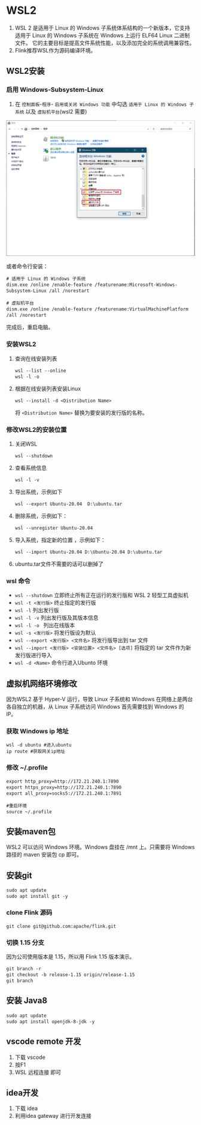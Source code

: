 # WSL2

1. WSL 2 是适用于 Linux 的 Windows 子系统体系结构的一个新版本，它支持适用于 Linux 的 Windows 子系统在 Windows 上运行 ELF64 Linux 二进制文件。 它的主要目标是提高文件系统性能，以及添加完全的系统调用兼容性。
2. Flink推荐WSL作为源码编译环境。

## WSL2安装

### 启用 Windows-Subsystem-Linux

1. 在 `控制面板`-`程序`- `启用或关闭 Windows 功能` 中勾选 `适用于 Linux 的 Windows 子系统` 以及 `虚拟机平台`(wsl2 需要)

![WSL2安装](./WSL2安装.png)

或者命令行安装：

~~~
# 适用于 Linux 的 Windows 子系统
dism.exe /online /enable-feature /featurename:Microsoft-Windows-Subsystem-Linux /all /norestart

# 虚拟机平台
dism.exe /online /enable-feature /featurename:VirtualMachinePlatform /all /norestart
~~~

完成后，重启电脑。

### 安装WSL2

1. 查询在线安装列表

   ~~~
   wsl --list --online 
   wsl -l -o
   ~~~

2. 根据在线安装列表安装Linux

   ~~~
   wsl --install -d <Distribution Name>
   ~~~

   将 `<Distribution Name>` 替换为要安装的发行版的名称。

### 修改WSL2的安装位置

1. 关闭WSL

   ~~~
   wsl --shutdown
   ~~~

2. 查看系统信息

   ~~~
   wsl -l -v
   ~~~

3. 导出系统，示例如下

   ~~~
   wsl --export Ubuntu-20.04  D:\ubuntu.tar
   ~~~

4. 删除系统，示例如下：

   ~~~
   wsl --unregister Ubuntu-20.04
   ~~~

5. 导入系统，指定新的位置 ，示例如下：

   ~~~
   wsl --import Ubuntu-20.04 D:\Ubuntu-20.04 D:\ubuntu.tar
   ~~~

6. ubuntu.tar文件不需要的话可以删掉了

### wsl 命令

- `wsl --shutdown` 立即终止所有正在运行的发行版和 WSL 2 轻型工具虚拟机
- `wsl -t <发行版>` 终止指定的发行版
- `wsl -l` 列出发行版
- `wsl -l -v` 列出发行版及其版本信息
- `wsl -l -o ` 列出在线版本
- `wsl -s <发行版>` 将发行版设为默认
- `wsl --export <发行版> <文件名>` 将发行版导出到 tar 文件
- `wsl --import <发行版> <安装位置> <文件名> [选项]` 将指定的 tar 文件作为新发行版进行导入
- `wsl -d <Name>` 命令行进入Ubunto 环境

## 虚拟机网络环境修改

因为WSL2 基于 Hyper-V 运行，导致 Linux 子系统和 Windows 在网络上是两台各自独立的机器，从 Linux 子系统访问 Windows 首先需要找到 Windows 的 IP。

### 获取 Windows ip 地址

~~~
wsl -d ubuntu #进入ubuntu
ip route #获取网关ip地址
~~~

### 修改 ~/.profile

~~~
export http_proxy=http://172.21.240.1:7890
export https_proxy=http://172.21.240.1:7890
export all_proxy=socks5://172.21.240.1:7891

#重启环境
source ~/.profile
~~~

## 安装maven包

WSL2 可以访问 Windows 环境。Windows 盘挂在 /mnt 上。只需要将 Windows路径的 maven 安装包 cp 即可。

## 安装git

~~~
sudo apt update
sudo apt install git -y
~~~

###  clone Flink 源码

~~~
git clone git@github.com:apache/flink.git
~~~

### 切换 1.15 分支

因为公司使用版本是 1.15，所以用 Flink 1.15 版本演示。

~~~
git branch -r
git checkout -b release-1.15 origin/release-1.15
git branch
~~~

## 安装 Java8

~~~
sudo apt update
sudo apt install openjdk-8-jdk -y
~~~

## vscode remote 开发

1. 下载 vscode
2. 按F1
3. WSL 远程连接 即可

## idea开发

1. 下载 idea
2. 利用idea gateway 进行开发连接
